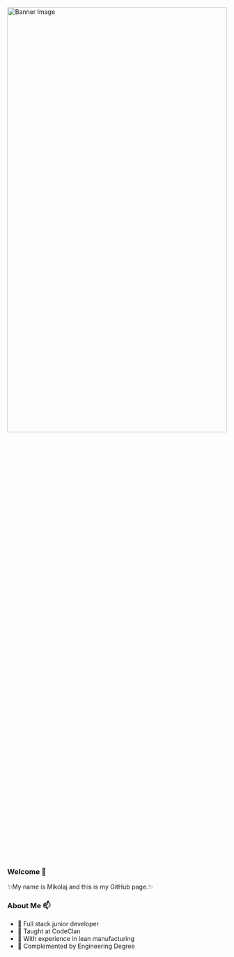 <img src="https://media1.tenor.com/m/04GE711i7WgAAAAC/ocean-sea.gif" alt="Banner Image" width="100%" height="50%"/>


### Welcome 👋
✨My name is Mikolaj and this is my GitHub page.✨

### About Me 📫
- 🌱 Full stack junior developer
- 👯 Taught at CodeClan
- 🚀 With experience in lean manufacturing
- 🔭 Complemented by Engineering Degree 
<br/>


<!--    
**Chlebab/Chlebab** is a ✨ _special_ ✨ repository because its `README.md` (this file) appears on your GitHub profile.

Here are some ideas to get you started:

- 🔭 I’m currently working on ...
- 🌱 I’m currently learning ...
- 👯 I’m looking to collaborate on ...
- 🤔 I’m looking for help with ...
- 💬 Ask me about ...
- 📫 How to reach me: ...
- 😄 Pronouns: ...
- ⚡ Fun fact: ...
-->
